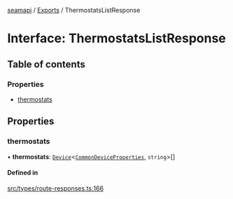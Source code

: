 [seamapi](../README.md) / [Exports](../modules.md) / ThermostatsListResponse

# Interface: ThermostatsListResponse

## Table of contents

### Properties

- [thermostats](ThermostatsListResponse.md#thermostats)

## Properties

### thermostats

• **thermostats**: [`Device`](Device.md)<[`CommonDeviceProperties`](../modules.md#commondeviceproperties), `string`\>[]

#### Defined in

[src/types/route-responses.ts:166](https://github.com/seamapi/javascript/blob/main/src/types/route-responses.ts#L166)
